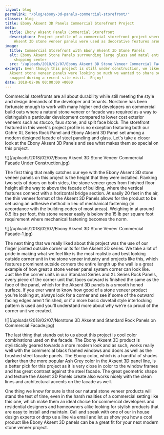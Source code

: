 ```yaml
---
layout: blog
permalink: "/blog/ebony-3d-panels-commercial-storefront/"
classes: blog
title: Ebony Aksent 3D Panels Commercial Storefront Project
meta:
  title: Ebony Aksent Panels Commercial Storefront
  description: Project profile of a commercial storefront project where Norstone Ebony
    Aksent 3D stone veneer panels were used as decorative features around the entry.
image:
  title: Commercial Storefront with Ebony Aksent 3D Stone Panels
  alt: Ebony Aksent Stone Panels surrounding large glass and metal entryway of a commercial
    shopping center
  src: "/uploads/2018/02/07/Ebony Aksent 3D Stone Veneer Commercial Facade.jpg"
excerpt: Even though this project is still under construction, we liked how our Ebony
  Aksent stone veneer panels were looking so much we wanted to share some photos we
  snapped during a recent site visit.  Enjoy!
date: 2018-02-06 00:00:00 +0000
---
```

Commercial storefronts are all about durability while still meeting the style and design demands of the developer and tenants.  Norstone has been fortunate enough to work with many higher end developers on commercial build outs where a natural stone veneer or facade was required as a way to distinguish a particular development compared to lower cost exterior veneers such as stucco, faux stone, and split face block.  The storefront featured in this week's project profile is no exception featuring both our Ochre XL Series Rock Panel and Ebony Aksent 3D Panel set among a modern designed facade of steel paneling and glass.  Let's take a closer look at the Ebony Aksent 3D Panels and see what makes them so special on this project. 

![](/uploads/2018/02/07/Ebony Aksent 3D Stone Veneer Commercial Facade Under Construction.jpg)

The first thing that really catches our eye with the Ebony Aksent 3D stone veneer panels on this project is the height that they were installed.  Flanking two sets of doors on both sides, the stone veneer goes from finished floor height all the way to above the facade of building, where the vertical features connect with a horizontal bridge section.  At easily 20 feet in the air, the thin veneer format of the Aksent 3D Panels allows for the product to be set using an adhesive method in lieu of mechanical fastening (in accordance with the building codes of most areas).  Weighing in at around 8.5 lbs per foot, this stone veneer easily is below the 15 lb per square foot requirement where mechanical fastening becomes the norm. 

![](/uploads/2018/02/07/Ebony Aksent 3D Stone Veneer Commercial Facade-1.jpg)

The next thing that we really liked about this project was the use of our finger jointed outside corner units for the Aksent 3D series.  We take a lot of pride in making what we feel like is the most realistic and best looking outside corner unit in the stone veneer industry and projects like this, which features prominent outside corners the entire length up the wall is a great example of how great a stone veneer panel system corner can look like.  Just like the corner units in our Standard Series and XL Series Rock Panels, every piece of the corner unit that faces outward is finished the same as the face of the panel, which for the Aksent 3D panels is a smooth honed surface.  If you ever want to know how good of a stone veneer product you're looking at, always look for a corner and see if some of the outward facing edges aren't finished, or  if a more basic dovetail style interlocking pattern is used and you'll understand more about why we're so proud of the corner unit we created. 

![](/uploads/2018/02/07/Norstone 3D Aksent and Standard Rock Panels on Commercial Facade.jpg)

The last thing that stands out to us about this project is cool color combinations used on the facade.  The Ebony Aksent 3D product is stylistically geared towards a more modern look and as such, works really well with the commercial black framed windows and doors as well as the brushed steel facade panels.  The Ebony color, which is a handful of shades darker than the more popular Ash Grey color in the Aksent 3D panel line, is a better pick for this project as it is very close in color to the window frames and has great contrast against the steel facade.  The great geometric shape and texture the Aksent 3D Panels create also works nicely with the clean lines and architectural accents on the facade as well. 

One thing we know for sure is that our natural stone veneer products will stand the test of time, even in the harsh realities of a commercial setting like this one, which make them an ideal choice for commercial developers and residential designers and homeowners alike looking for stylish products that are easy to install and maintain.  Call and speak with one of our in house design experts or drop us a line via email and let us show you how a cool product like Ebony Aksent 3D panels can be a great fit for your next modern stone veneer project.